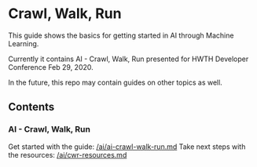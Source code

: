 # Crawl, Walk, Run

This guide shows the basics for getting started in AI through Machine Learning.

Currently it contains AI - Crawl, Walk, Run presented for HWTH Developer Conference Feb 29, 2020.

In the future, this repo may contain guides on other topics as well.

## Contents

### AI - Crawl, Walk, Run
Get started with the guide: [/ai/ai-crawl-walk-run.md](https://github.com/jeseekia/crawl-walk-run/blob/master/ai/ai-crawl-walk-run.md)
Take next steps with the resources: [/ai/cwr-resources.md](https://github.com/jeseekia/crawl-walk-run/blob/master/ai/ai-cwr-resources.md)
